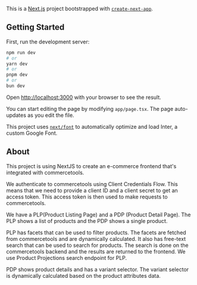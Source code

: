 This is a [Next.js](https://nextjs.org/) project bootstrapped with [`create-next-app`](https://github.com/vercel/next.js/tree/canary/packages/create-next-app).

## Getting Started

First, run the development server:

```bash
npm run dev
# or
yarn dev
# or
pnpm dev
# or
bun dev
```

Open [http://localhost:3000](http://localhost:3000) with your browser to see the result.

You can start editing the page by modifying `app/page.tsx`. The page auto-updates as you edit the file.

This project uses [`next/font`](https://nextjs.org/docs/basic-features/font-optimization) to automatically optimize and load Inter, a custom Google Font.

## About

This project is using NextJS to create an e-commerce frontend that's integrated with commercetools.

We authenticate to commercetools using Client Credentials Flow. This means that we need to provide a client ID and a client secret to get an access token. This access token is then used to make requests to commercetools.

We have a PLP(Product Listing Page) and a PDP (Product Detail Page). The PLP shows a list of products and the PDP shows a single product.

PLP has facets that can be used to filter products. The facets are fetched from commercetools and are dynamically calculated.
It also has free-text search that can be used to search for products. The search is done on the commercetools backend and the results are returned to the frontend.
We use Product Projections search endpoint for PLP.

PDP shows product details and has a variant selector. The variant selector is dynamically calculated based on the product attributes data.

